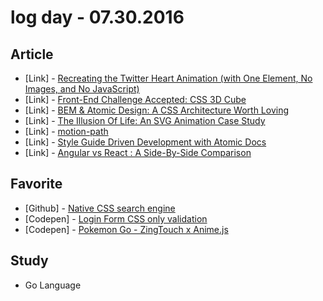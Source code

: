 # log day - 07.30.2016

## Article

- \[Link\] - [Recreating the Twitter Heart Animation (with One Element, No Images, and No JavaScript)](https://css-tricks.com/recreating-the-twitter-heart-animation/)
- \[Link\] - [Front-End Challenge Accepted: CSS 3D Cube](https://www.smashingmagazine.com/2016/07/front-end-challenge-accepted-css-3d-cube/)
- \[Link\] - [BEM & Atomic Design: A CSS Architecture Worth Loving](https://www.lullabot.com/articles/bem-atomic-design-a-css-architecture-worth-loving)
- \[Link\] - [The Illusion Of Life: An SVG Animation Case Study](https://www.smashingmagazine.com/2016/07/an-svg-animation-case-study/)
- \[Link\] - [motion-path](https://css-tricks.com/almanac/properties/m/motion-path/)
- \[Link\] - [Style Guide Driven Development with Atomic Docs](https://css-tricks.com/style-guide-driven-development-atomic-docs/)
- \[Link\] - [Angular vs React : A Side-By-Side Comparison](http://tutorials.pluralsight.com/front-end-javascript/angular-vs-react-a-side-by-side-comparison)


## Favorite

- \[Github\] - [Native CSS search engine](https://github.com/NeXTs/Jets.js)
- \[Codepen\] - [Login Form CSS only validation ](http://codepen.io/jnowland/pen/bZowPK)
- \[Codepen\] - [Pokemon Go - ZingTouch x Anime.js](http://codepen.io/zingchart/pen/BzmdwQ)


## Study

- Go Language
